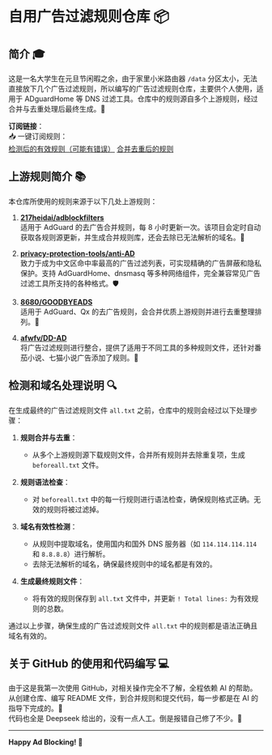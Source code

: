 # 自用广告过滤规则仓库 📦

## 简介 🎓

这是一名大学生在元旦节闲暇之余，由于家里小米路由器 `/data` 分区太小，无法直接放下几个广告过滤规则，所以编写的广告过滤规则仓库，主要供个人使用，适用于 ADguardHome 等 DNS 过滤工具。仓库中的规则源自多个上游规则，经过合并与去重处理后最终生成。🎯

**订阅链接**：  
📥 一键订阅规则：  
[检测后的有效规则（可能有错误）](https://raw.githubusercontent.com/cloudyun233/cloudyun-AD-rules/refs/heads/main/all.txt)
[合并去重后的规则](https://raw.githubusercontent.com/cloudyun233/cloudyun-AD-rules/refs/heads/main/beforeall.txt)

## 上游规则简介 📚

本仓库所使用的规则来源于以下几处上游规则：

1. **[217heidai/adblockfilters](https://github.com/217heidai/adblockfilters)**  
   适用于 AdGuard 的去广告合并规则，每 8 小时更新一次。该项目会定时自动获取各规则源更新，并生成合并规则库，还会去除已无法解析的域名。🔄

2. **[privacy-protection-tools/anti-AD](https://github.com/privacy-protection-tools/anti-AD)**  
   致力于成为中文区命中率最高的广告过滤列表，可实现精确的广告屏蔽和隐私保护。支持 AdGuardHome、dnsmasq 等多种网络组件，完全兼容常见广告过滤工具所支持的各种格式。🛡️

3. **[8680/GOODBYEADS](https://github.com/8680/GOODBYEADS)**  
   适用于 AdGuard、Qx 的去广告规则，会合并优质上游规则并进行去重整理排列。👋

4. **[afwfv/DD-AD](https://github.com/afwfv/DD-AD)**  
   将广告过滤规则进行整合，提供了适用于不同工具的多种规则文件，还针对番茄小说、七猫小说广告添加了规则。📖

## 检测和域名处理说明 🔍

在生成最终的广告过滤规则文件 `all.txt` 之前，仓库中的规则会经过以下处理步骤：

1. **规则合并与去重**：
   - 从多个上游规则源下载规则文件，合并所有规则并去除重复项，生成 `beforeall.txt` 文件。

2. **规则语法检查**：
   - 对 `beforeall.txt` 中的每一行规则进行语法检查，确保规则格式正确。无效的规则将被过滤掉。

3. **域名有效性检测**：
   - 从规则中提取域名，使用国内和国外 DNS 服务器（如 `114.114.114.114` 和 `8.8.8.8`）进行解析。
   - 去除无法解析的域名，确保最终规则中的域名都是有效的。

4. **生成最终规则文件**：
   - 将有效的规则保存到 `all.txt` 文件中，并更新 `! Total lines:` 为有效规则的总数。

通过以上步骤，确保生成的广告过滤规则文件 `all.txt` 中的规则都是语法正确且域名有效的。

## 关于 GitHub 的使用和代码编写 💻

由于这是我第一次使用 GitHub，对相关操作完全不了解，全程依赖 AI 的帮助。从创建仓库、编写 README 文件，到合并规则和提交代码，每一步都是在 AI 的指导下完成的。🤖  
代码也全是 Deepseek 给出的，没有一点人工。倒是报错自己修了不少。🔧

---

**Happy Ad Blocking! 🎉**
